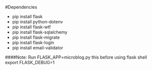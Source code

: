 #Dependencies
* pip install flask
* pip install python-dotenv
* pip install flask-wtf
* pip install flask-sqlalchemy
* pip install flask-migrate
* pip install flask-login
* pip install email-validator

####Note:
    Run FLASK_APP=microblog.py this before using flask shell
    export FLASK_DEBUG=1
    